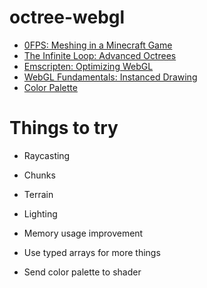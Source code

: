 # octree-webgl

- [0FPS: Meshing in a Minecraft Game](https://0fps.net/2012/06/30/meshing-in-a-minecraft-game/)
- [The Infinite Loop: Advanced Octrees](https://geidav.wordpress.com/2014/07/18/advanced-octrees-1-preliminaries-insertion-strategies-and-max-tree-depth/)
- [Emscripten: Optimizing WebGL](https://emscripten.org/docs/optimizing/Optimizing-WebGL.html)
- [WebGL Fundamentals: Instanced Drawing](https://webglfundamentals.org/webgl/lessons/webgl-instanced-drawing.html)
- [Color Palette](https://lospec.com/palette-list/zughy-32)

# Things to try

- Raycasting
- Chunks
- Terrain
- Lighting

- Memory usage improvement
- Use typed arrays for more things
- Send color palette to shader
